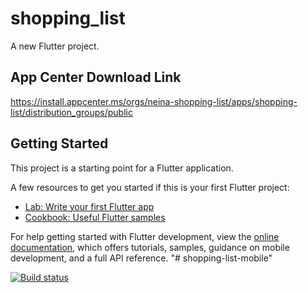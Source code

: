 # shopping_list

A new Flutter project.

## App Center Download Link
https://install.appcenter.ms/orgs/neina-shopping-list/apps/shopping-list/distribution_groups/public

## Getting Started

This project is a starting point for a Flutter application.

A few resources to get you started if this is your first Flutter project:

- [Lab: Write your first Flutter app](https://docs.flutter.dev/get-started/codelab)
- [Cookbook: Useful Flutter samples](https://docs.flutter.dev/cookbook)

For help getting started with Flutter development, view the
[online documentation](https://docs.flutter.dev/), which offers tutorials,
samples, guidance on mobile development, and a full API reference.
"# shopping-list-mobile" 

[![Build status](https://build.appcenter.ms/v0.1/apps/8086a4fb-a17e-414b-bcd4-9377f1762cf4/branches/main/badge)](https://appcenter.ms)